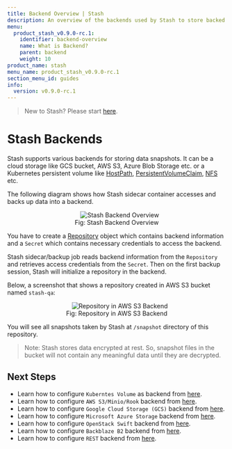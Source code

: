 ```yaml
---
title: Backend Overview | Stash
description: An overview of the backends used by Stash to store backed up data.
menu:
  product_stash_v0.9.0-rc.1:
    identifier: backend-overview
    name: What is Backend?
    parent: backend
    weight: 10
product_name: stash
menu_name: product_stash_v0.9.0-rc.1
section_menu_id: guides
info:
  version: v0.9.0-rc.1
---
```


> New to Stash? Please start [here](/products/stash/v0.9.0-rc.1/concepts/README).

# Stash Backends

Stash supports various backends for storing data snapshots. It can be a cloud storage like GCS bucket, AWS S3, Azure Blob Storage etc. or a Kubernetes persistent volume like [HostPath](https://kubernetes.io/docs/concepts/storage/volumes/#hostpath), [PersistentVolumeClaim](https://kubernetes.io/docs/concepts/storage/volumes/#persistentvolumeclaim), [NFS](https://kubernetes.io/docs/concepts/storage/volumes/#nfs) etc.

The following diagram shows how Stash sidecar container accesses and backs up data into a backend.

<figure align="center">
  <img alt="Stash Backend Overview" src="/products/stash/v0.9.0-rc.1/images/guides/latest/backends/backend_overview.svg">
  <figcaption align="center">Fig: Stash Backend Overview</figcaption>
</figure>

You have to create a [Repository](/products/stash/v0.9.0-rc.1/concepts/crds/repository) object which contains backend information and a `Secret` which contains necessary credentials to access the backend.

Stash sidecar/backup job reads backend information from the `Repository` and retrieves access credentials from the `Secret`. Then on the first backup session, Stash will initialize a repository in the backend.

Below, a screenshot that shows a repository created in AWS S3 bucket named `stash-qa`:

<figure align="center">
  <img alt="Repository in AWS S3 Backend" src="/products/stash/v0.9.0-rc.1/images/guides/latest/backends/s3_repository.png">
  <figcaption align="center">Fig: Repository in AWS S3 Backend</figcaption>
</figure>

You will see all snapshots taken by Stash at `/snapshot` directory of this repository.

> Note: Stash stores data encrypted at rest. So, snapshot files in the bucket will not contain any meaningful data until they are decrypted.

## Next Steps

- Learn how to configure `Kuberntes Volume` as backend from [here](/products/stash/v0.9.0-rc.1/guides/latest/backends/local).
- Learn how to configure `AWS S3/Minio/Rook` backend from [here](/products/stash/v0.9.0-rc.1/guides/latest/backends/s3).
- Learn how to configure `Google Cloud Storage (GCS)` backend from [here](/products/stash/v0.9.0-rc.1/guides/latest/backends/gcs).
- Learn how to configure `Microsoft Azure Storage` backend from [here](/products/stash/v0.9.0-rc.1/guides/latest/backends/azure).
- Learn how to configure `OpenStack Swift` backend from [here](/products/stash/v0.9.0-rc.1/guides/latest/backends/swift).
- Learn how to configure `Backblaze B2` backend from [here](/products/stash/v0.9.0-rc.1/guides/latest/backends/b2).
- Learn how to configure `REST` backend from [here](/products/stash/v0.9.0-rc.1/guides/latest/backends/rest).
